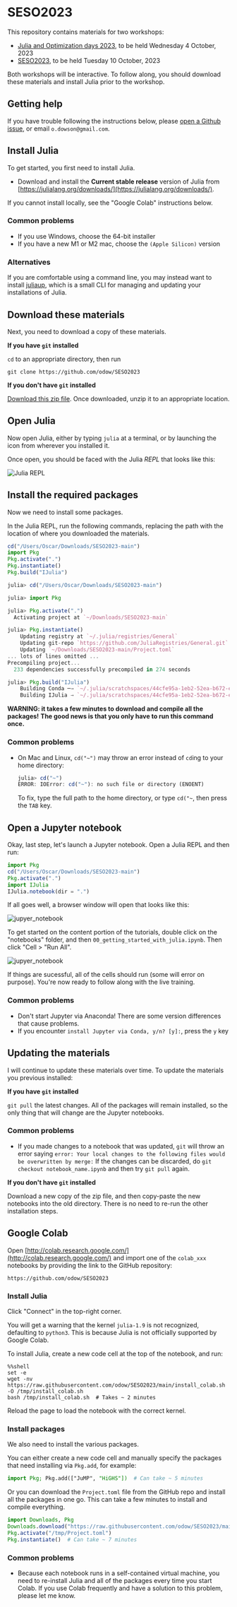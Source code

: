 # SESO2023

This repository contains materials for two workshops:

 * [Julia and Optimization days 2023](https://julia-users-paris.github.io/workshop/en/index.html),
   to be held Wednesday 4 October, 2023
 * [SESO2023](https://cermics-lab.enpc.fr/seso2023/), to be held Tuesday 10
   October, 2023

Both workshops will be interactive. To follow along, you should download these
materials and install Julia prior to the workshop.

## Getting help

If you have trouble following the instructions below, please
[open a Github issue](https://github.com/odow/SESO2023/issues/new), or email
`o.dowson@gmail.com`.

## Install Julia

To get started, you first need to install Julia.

 - Download and install the **Current stable release** version of Julia from
   [https://julialang.org/downloads/](https://julialang.org/downloads/).

If you cannot install locally, see the "Google Colab" instructions below.

### Common problems

 - If you use Windows, choose the 64-bit installer
 - If you have a new M1 or M2 mac, choose the `(Apple Silicon)` version

### Alternatives

If you are comfortable using a command line, you may instead want to install
[juliaup](https://github.com/JuliaLang/juliaup), which is a small CLI for
managing and updating your installations of Julia.

## Download these materials

Next, you need to download a copy of these materials.

**If you have `git` installed**

`cd` to an appropriate directory, then run
```
git clone https://github.com/odow/SESO2023
```

**If you don't have `git` installed**

[Download this zip file](https://github.com/odow/SESO2023/archive/main.zip).
Once downloaded, unzip it to an appropriate location.

## Open Julia

Now open Julia, either by typing `julia` at a terminal, or by launching the icon
from wherever you installed it.

Once open, you should be faced with the Julia *REPL* that looks like this:

![Julia REPL](assets/julia-repl.png)

## Install the required packages

Now we need to install some packages.

In the Julia REPL, run the following commands, replacing the path with the
location of where you downloaded the materials.

```julia
cd("/Users/Oscar/Downloads/SESO2023-main")
import Pkg
Pkg.activate(".")
Pkg.instantiate()
Pkg.build("IJulia")
```

```julia
julia> cd("/Users/Oscar/Downloads/SESO2023-main")

julia> import Pkg

julia> Pkg.activate(".")
  Activating project at `~/Downloads/SESO2023-main`

julia> Pkg.instantiate()
    Updating registry at `~/.julia/registries/General`
    Updating git-repo `https://github.com/JuliaRegistries/General.git`
    Updating `~/Downloads/SESO2023-main/Project.toml`
... lots of lines omitted ...
Precompiling project...
  233 dependencies successfully precompiled in 274 seconds

julia> Pkg.build("IJulia")
    Building Conda ─→ `~/.julia/scratchspaces/44cfe95a-1eb2-52ea-b672-e2afdf69b78f/8c86e48c0db1564a1d49548d3515ced5d604c408/build.log`
    Building IJulia → `~/.julia/scratchspaces/44cfe95a-1eb2-52ea-b672-e2afdf69b78f/47ac8cc196b81001a711f4b2c12c97372338f00c/build.log`
```

**WARNING: it takes a few minutes to download and compile all the packages!**
**The good news is that you only have to run this command once.**

### Common problems

 - On Mac and Linux, `cd("~")` may throw an error instead of `cd`ing to your
   home directory:
   ```julia
   julia> cd("~")
   ERROR: IOError: cd("~"): no such file or directory (ENOENT)
   ```
   To fix, type the full path to the home directory, or type `cd("~`, then press
   the `TAB` key.

## Open a Jupyter notebook

Okay, last step, let's launch a Jupyter notebook. Open a Julia REPL and then
run:
```julia
import Pkg
cd("/Users/Oscar/Downloads/SESO2023-main")
Pkg.activate(".")
import IJulia
IJulia.notebook(dir = ".")
```

If all goes well, a browser window will open that looks like this:

![jupyer_notebook](assets/jupyter.png)

To get started on the content portion of the tutorials, double click on the
"notebooks" folder, and then `00_getting_started_with_julia.ipynb`. Then click
"Cell > "Run All".

![jupyer_notebook](assets/jupyter-run-all.png)

If things are sucessful, all of the cells should run (some will error on
purpose). You're now ready to follow along with the live training.

### Common problems

 - Don't start Jupyter via Anaconda! There are some version differences that
   cause problems.
 - If you encounter `install Jupyter via Conda, y/n? [y]:`, press the `y` key

## Updating the materials

I will continue to update these materials over time. To update the materials you
previous installed:

**If you have `git` installed**

`git pull` the latest changes. All of the packages will remain installed, so the
only thing that will change are the Jupyter notebooks.

### Common problems

 - If you made changes to a notebook that was updated, `git` will throw an error
   saying `error: Your local changes to the following files would be overwritten by merge:`
   If the changes can be discarded, do `git checkout notebook_name.ipynb` and
   then try `git pull` again.

**If you don't have `git` installed**

Download a new copy of the zip file, and then copy-paste the new notebooks into
the old directory. There is no need to re-run the other installation steps.

## Google Colab

Open [http://colab.research.google.com/](http://colab.research.google.com/)
and import one of the `colab_xxx` notebooks by providing the link to the GitHub
repository:
```
https://github.com/odow/SESO2023
```

### Install Julia

Click "Connect" in the top-right corner.

You will get a warning that the kernel `julia-1.9` is not recognized, defaulting
to `python3`. This is because Julia is not officially supported by Google Colab.

To install Julia, create a new code cell at the top of the notebook, and run:
```
%%shell
set -e
wget -nv https://raw.githubusercontent.com/odow/SESO2023/main/install_colab.sh -O /tmp/install_colab.sh
bash /tmp/install_colab.sh  # Takes ~ 2 minutes
```
Reload the page to load the notebook with the correct kernel.

### Install packages

We also need to install the various packages.

You can either create a new code cell and manually specify the packages that
need installing via `Pkg.add`, for example:
```julia
import Pkg; Pkg.add(["JuMP", "HiGHS"])  # Can take ~ 5 minutes
```

Or you can download the `Project.toml` file from the GitHub repo and install
all the packages in one go. This can take a few minutes to install and compile
everything.

```julia
import Downloads, Pkg
Downloads.download("https://raw.githubusercontent.com/odow/SESO2023/main/Project.toml", "/tmp/Project.toml")
Pkg.activate("/tmp/Project.toml")
Pkg.instantiate()  # Can take ~ 7 minutes
```

### Common problems

 - Because each notebook runs in a self-contained virtual machine, you need
   to re-install Julia and all of the packages every time you start Colab.
   If you use Colab frequently and have a solution to this problem, please
   let me know.
